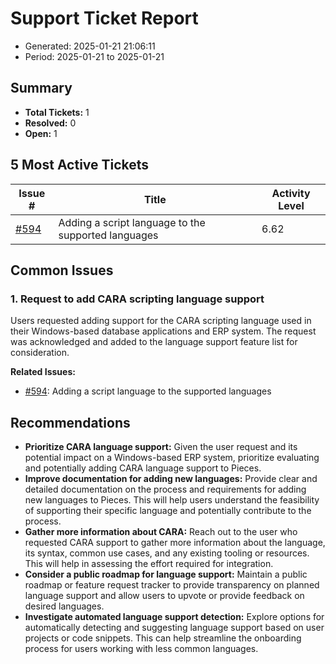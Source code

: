 # Support Ticket Report
- Generated: 2025-01-21 21:06:11
- Period: 2025-01-21 to 2025-01-21

## Summary
- **Total Tickets:** 1
- **Resolved:** 0
- **Open:** 1

## 5 Most Active Tickets
| Issue # | Title | Activity Level |
|---------|-------|----------------|
| [#594](https://github.com/pieces-app/support/issues/594) | Adding a script language to the supported languages | 6.62 |

## Common Issues
### 1. Request to add CARA scripting language support
Users requested adding support for the CARA scripting language used in their Windows-based database applications and ERP system. The request was acknowledged and added to the language support feature list for consideration.

**Related Issues:**
- [#594](https://github.com/pieces-app/support/issues/594): Adding a script language to the supported languages


## Recommendations
- **Prioritize CARA language support:** Given the user request and its potential impact on a Windows-based ERP system, prioritize evaluating and potentially adding CARA language support to Pieces.
- **Improve documentation for adding new languages:**  Provide clear and detailed documentation on the process and requirements for adding new languages to Pieces. This will help users understand the feasibility of supporting their specific language and potentially contribute to the process.
- **Gather more information about CARA:** Reach out to the user who requested CARA support to gather more information about the language, its syntax, common use cases, and any existing tooling or resources. This will help in assessing the effort required for integration.
- **Consider a public roadmap for language support:**  Maintain a public roadmap or feature request tracker to provide transparency on planned language support and allow users to upvote or provide feedback on desired languages.
- **Investigate automated language support detection:** Explore options for automatically detecting and suggesting language support based on user projects or code snippets. This can help streamline the onboarding process for users working with less common languages.
